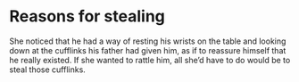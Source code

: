 Reasons for stealing
====================
She noticed that he had a way of resting his wrists on the table and looking down at the cufflinks his father had given him, as if to reassure himself that he really existed. If she wanted to rattle him, all she’d have to do would be to steal those cufflinks.